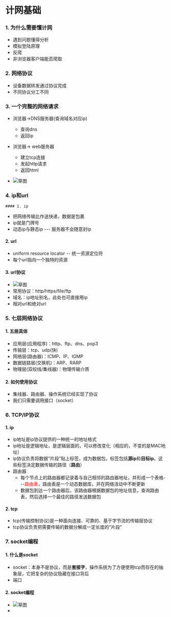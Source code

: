 # 计网基础

### 1. 为什么需要懂计网

- 遇到问题懂得分析
- 模拟登陆原理
- 反爬
- 非浏览器客户端能否爬取

### 2. 网络协议

- 设备数据转发通过协议完成
- 不同协议分工不同

### 3. 一个完整的网络请求

- 浏览器->DNS服务器(查询域名对应ip)
  - 查询dns
  - 返回ip
- 浏览器-> web服务器
  - 建立tcp连接
  - 发起http请求
  - 返回html

- ![草图](https://user-images.githubusercontent.com/33116315/66623287-891b8680-ec1d-11e9-98b6-33f256f30d34.png)

### 4. ip和url

	#### 1. ip

- 把网络传输比作送快递，数据是包裹
- ip就是门牌号
- 动态ip与静态ip --- 服务器不会随意封ip

#### 2. url

- uniform resource locator -- 统一资源定位符
- 每个url指向一个独特的资源

#### 3. url协议

- ![草图](https://user-images.githubusercontent.com/33116315/66630541-14eddc80-ec37-11e9-9695-c639e4627e55.png)
- 常用协议：http/https/file/ftp
- 域名：ip地址别名，此处也可直接用ip
- 相对url和绝对url

### 5. 七层网络协议

#### 1. 五层具体

- 应用层(应用程序)：http、ftp、dns、pop3
- 传输层：tcp、udp(快)
- 网络层(路由器)：ICMP、IP、IGMP
- 数据链路层(交换机)：ARP、RARP
- 物理层(双绞线/集线器)：物理传输介质

#### 2. 如何使用协议

- 集线器、路由器、操作系统已经实现了协议
- 我们只需要调用接口（socket）

### 6. TCP/IP协议

#### 1. ip

- ip地址是ip协议提供的一种统一的地址格式
- ip地址是逻辑地址，是逻辑层面的，可以修改变化（相应的，不变的是MAC地址）
- ip协议负责将数据“片段”贴上标签，成为数据包，标签包括**源ip**和**目标ip**。这些标签决定数据传输的路径（**路由**）
- 路由器
  - 每个节点上的路由器都记录着与自己相邻的路由器地址，并形成一个表格---<font color=red>路由表</font>，路由表是一个动态数据库，并在网络活动中不断更新
  - 数据包到达一个路由器后，该路由器根据数据包的地址信息，查询路由表，然后选择一个最佳的路径发送数据包

#### 2. tcp

- tcp(传输控制协议)是一种面向连接、可靠的、基于字节流的传输层协议
- tcp协议负责把需要传输的数据分解成一定长度的“片段”

### 7. socket编程

#### 1. 什么是socket

- socket：本身不是协议，而是**套接字**，操作系统为了方便使用tcp而存在的抽象层，它把复杂的协议隐藏在接口背后
- 端口

#### 2. socket编程

- ![草图](https://user-images.githubusercontent.com/33116315/66634105-f4298500-ec3e-11e9-85d5-d425475bc29b.png)
- 

